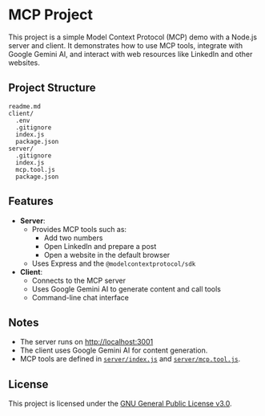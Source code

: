 # MCP Project

This project is a simple Model Context Protocol (MCP) demo with a Node.js server and client. It demonstrates how to use MCP tools, integrate with Google Gemini AI, and interact with web resources like LinkedIn and other websites.

## Project Structure

```
readme.md
client/
  .env
  .gitignore
  index.js
  package.json
server/
  .gitignore
  index.js
  mcp.tool.js
  package.json
```

## Features

- **Server**:  
  - Provides MCP tools such as:
    - Add two numbers
    - Open LinkedIn and prepare a post
    - Open a website in the default browser
  - Uses Express and the `@modelcontextprotocol/sdk`
- **Client**:  
  - Connects to the MCP server
  - Uses Google Gemini AI to generate content and call tools
  - Command-line chat interface

## Notes

- The server runs on [http://localhost:3001](http://localhost:3001)
- The client uses Google Gemini AI for content generation.
- MCP tools are defined in [`server/index.js`](server/index.js) and [`server/mcp.tool.js`](server/mcp.tool.js).

## License

This project is licensed under the [GNU General Public License v3.0](LICENSE).
